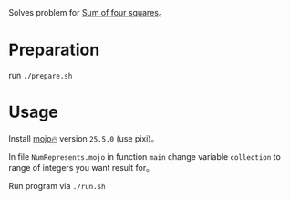 Solves problem for [Sum of four squares](https://en.wikipedia.org/wiki/Lagrange%27s_four-square_theorem)。

# Preparation

run `./prepare.sh`

# Usage

Install [mojo🔥](https://docs.modular.com/mojo/manual/get-started/) version `25.5.0` (use pixi)。  

In file `NumRepresents.mojo` in function `main` change variable `collection` to range of integers you want result for。   

Run program via `./run.sh`

